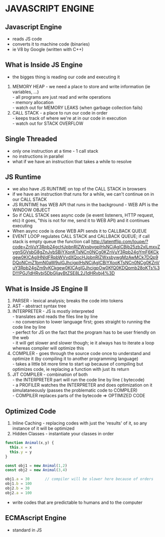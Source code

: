 # JAVASCRIPT ENGINE

## Javascript Engine 

- reads JS code 
- converts it to machine code (binaries)
- ie V8 by Google (written with C++)

## What is Inside JS Engine

- the bigges thing is reading our code and executing it
1. MEMORY HEAP - we need a place to store and write information (ie variables, ...) <br>
               - all programs are just read and write operations <br>
               - memory allocation <br>
               - watch out for MEMORY LEAKS (when garbage collection fails) 
2. CALL STACK - a place to run our code in order <br>
              - keeps track of where we're at in our code in execution <br>
              - watch out for STACK OVERFLOW <br>
              
## Single Threaded

- only one instruction at a time - 1 call stack 
- no instructions in parallel
- what if we have an instruction that takes a while to resolve

## JS Runtime

- we also have JS RUNTIME on top of the CALL STACK in browsers
- if we have an instruction that runs for a while, we can't continue on in our CALL STACK
- JS RUNTIME has WEB API that runs in the background - WEB API is the WINDOW OBJECT
- So if CALL STACK sees async code (ie event listeners, HTTP request, etc) it goes, "this is not for me, send it to WEB API)
  and it continues executing
- When async code is done WEB API sends it to CALLBACK QUEUE
- EVENT LOOP regulates CALL STACK and CALLBACK QUEUE; if call stack is empty queue the function call
http://latentflip.com/loupe/?code=ZnVuY3Rpb24gcHJpbnRIZWxsbygpIHsNCiAgICBjb25zb2xlLmxvZygnSGVsbG8gZnJvbSBiYXonKTsNCn0NCg0KZnVuY3Rpb24gYmF6KCkgew0KICAgIHNldFRpbWVvdXQocHJpbnRIZWxsbywgMzAwMCk7DQp9DQoNCmZ1bmN0aW9uIGJhcigpIHsNCiAgICBiYXooKTsNCn0NCg0KZnVuY3Rpb24gZm9vKCkgew0KICAgIGJhcigpOw0KfQ0KDQpmb28oKTs%3D!!!PGJ1dHRvbj5DbGljayBtZSE8L2J1dHRvbj4%3D

## What is Inside JS Engine II

1. PARSER - lexical analysis; breaks the code into tokens
2. AST - abstract syntax tree
3. INTERPRETER - JS is mostly interpreted <br>
               - translates and reads the files line by line <br>
               - no conversion to lower language first; goes straight to running the code line by line <br>
               - perfect for JS on the fact that the program has to be user friendly on the web <br>
               - it will get slower and slower though; ie it always has to iterate a loop whereas compiler will optimize this<br>
4. COMPILER - goes through the source code once to understand and optimize it (by compiling it to another programming language) <br>
            - takes a little bit more time to start up because of compiling but optimizes code, ie replacing a function with just its return 
5. JIT COMPILER - combination of both <br>
                - the INTERPRETER part will run the code line by line ( bytecode) <br>
                - a PROFILER watches the INTERPRETER and does optimization on it simulataneously (passes the problematic code to COMPILER) <br>
                - COMPILER replaces parts of the bytecode => OPTIMIZED CODE 
                
## Optimized Code

1. Inline Caching - replacing codes with just the 'results' of it, so any instance of it will be optimized
2. Hidden Classes - instantiate your classes in order

```javascript
function Animal(x,y) {
  this.x = x
  this.y = y
}

const obj1 = new Animal(1,2)
const obj2 = new Animal(3,4)

obj1.a = 30       // compiler will be slower here because of orders
obj1.b = 100
obj2.b = 30
obj2.a = 100
```

- write codes that are predictable to humans and to the computer

## ECMAscript Engine 

- standard in JS 
